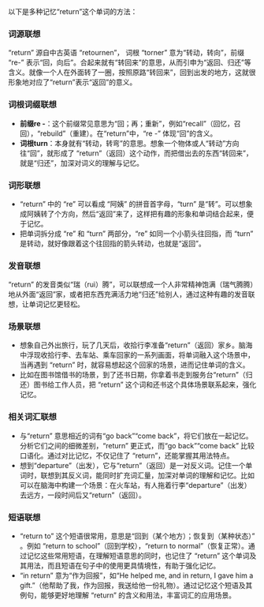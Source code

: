 以下是多种记忆“return”这个单词的方法：

### 词源联想
“return” 源自中古英语 “retournen”， 词根 “torner” 意为“转动，转向”，前缀 “re-” 表示“回，向后”。合起来就有“转回来”的意思，从而引申为“返回、归还”等含义。就像一个人在外面转了一圈，按照原路“转回来”，回到出发的地方，这就很形象地对应了“return”表示“返回”的意义。

### 词根词缀联想
 - **前缀re -**：这个前缀常见意思为“回；再；重新”，例如“recall”（回忆，召回），“rebuild”（重建）。在“return”中，“re -” 体现“回”的含义。
 - **词根turn**：本身就有“转动，转弯”的意思。想象一个物体或人“转动”方向往“回”，就形成了 “return”（返回）这个动作，而把借出去的东西“转回来”，就是“归还”，加深对词义的理解与记忆。

### 词形联想
 - “return” 中的 “re” 可以看成 “阿姨” 的拼音首字母，“turn” 是“转”。可以想象成阿姨转了个方向，然后“返回”来了，这样把有趣的形象和单词结合起来，便于记忆。
 - 把单词拆分成 “re” 和 “turn” 两部分，“re” 如同一个小箭头往回指，而 “turn” 是转动，就好像跟着这个往回指的箭头转动，也就是“返回”。

### 发音联想
“return” 的发音类似“瑞（ruì）腾”，可以联想成一个人非常精神饱满（瑞气腾腾）地从外面“返回”家，或者把东西充满活力地“归还”给别人，通过这种有趣的发音联想，让单词记忆更轻松。

### 场景联想
 - 想象自己外出旅行，玩了几天后，收拾行李准备“return”（返回）家乡。脑海中浮现收拾行李、去车站、乘车回家的一系列画面，将单词融入这个场景中，当再遇到 “return” 时，就容易想起这个回家的场景，进而记住单词的含义。
 - 比如在图书馆借书的场景，到了还书日期，你拿着书走到服务台“return”（归还）图书给工作人员，把 “return” 这个词和还书这个具体场景联系起来，强化记忆。

### 相关词汇联想
 - 与“return” 意思相近的词有“go back”“come back”，将它们放在一起记忆。分析它们之间的细微差别，“return” 更正式，而“go back”“come back” 比较口语化。通过对比记忆，不仅记住了 “return”，还能掌握其用法特点。
 - 想到“departure”（出发），它与“return”（返回）是一对反义词。记住一个单词时，联想到其反义词，能同时扩充词汇量，加深对单词的理解和记忆。比如可以在脑海中构建一个场景：在火车站，有人拖着行李“departure”（出发）去远方，一段时间后又“return”（返回）。 

### 短语联想
 - “return to” 这个短语很常用，意思是“回到（某个地方）；恢复到（某种状态）” 。例如 “return to school”（回到学校），“return to normal”（恢复正常）。通过记忆这些常用短语，在理解短语意思的同时，也记住了 “return” 这个单词及其用法，而且短语在句子中的使用更具情境性，有助于强化记忆。 
 - “in return” 意为“作为回报”，如“He helped me, and in return, I gave him a gift.”（他帮助了我，作为回报，我送给他一份礼物）。通过记忆这个短语及其例句，能够更好地理解 “return” 的含义和用法，丰富词汇的应用场景。 